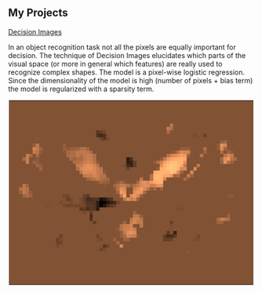 ## My Projects



[Decision Images](https://github.com/ansuini/sparse_logreg)

In an object recognition task not all the pixels are equally important
for decision.
The technique of Decision Images elucidates which parts of the 
visual space (or more in general which features) are really
used to recognize complex shapes. 
The model is a pixel-wise logistic regression. Since the dimensionality
of the model is high (number of pixels + bias term) the model
is regularized with a sparsity term.


<img src="/figs/decision_images/best_crop.png" alt="Drawing" style="width: 500px;"/>
<!--- ![Decision Image Example](/figs/decision_images/best_crop.png) -->

